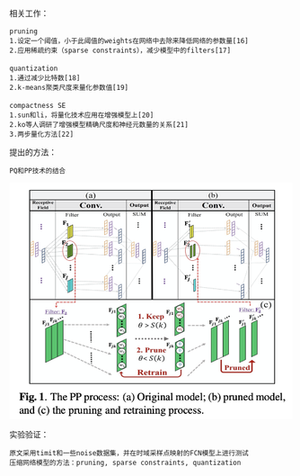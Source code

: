 
相关工作：

    pruning
    1.设定一个阈值，小于此阈值的weights在网络中去除来降低网络的参数量[16]
    2.应用稀疏约束（sparse constraints），减少模型中的filters[17]
    
    quantization
    1.通过减少比特数[18]
    2.k-means聚类尺度来量化参数值[19]
    
    compactness SE
    1.sun和li，将量化技术应用在增强模型上[20]
    2.ko等人调研了增强模型精确尺度和神经元数量的关系[21]
    3.两步量化方法[22]


提出的方法：
       
    PQ和PP技术的结合
![fig1](https://github.com/ffxz/PaperNotes/blob/master/fig/Increasing_Compactness_Of_Deep_Learning_Based_Speech_Enhancement_Models_With_Parameter_Pruning_And_Quantization_Techniques/fig1.png)


实验验证：
    
    原文采用timit和一些noise数据集，并在时域采样点映射的FCN模型上进行测试
    压缩网络模型的方法：pruning, sparse constraints, quantization
    
    
